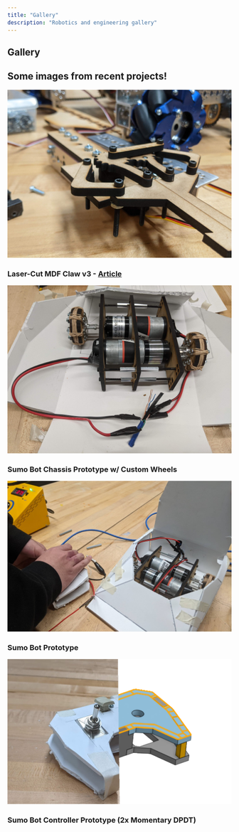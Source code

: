 ```yaml
---
title: "Gallery"
description: "Robotics and engineering gallery"
---
```


## Gallery

<div class="fullimg">

## Some images from recent projects!

</div>

<div class="fullimg m-5">
    <img src="media/laser-cut_mdf_claw_v3.jpg" alt="Laser-Cut MDF Claw v3">

### Laser-Cut MDF Claw v3 - <span class="link">[Article](/articles_todo/intake)</span>

</div>

<div class="fullimg m-5">
    <img src="media/sumo_bot_chassis_prototype.jpg" alt="Sumo Bot Chassis Prototype">

### Sumo Bot Chassis Prototype w/ Custom Wheels
</div>

<div class="fullimg m-5">
    <img src="media/sumo_bot_prototype.png" alt="Sumo Bot Prototype">

### Sumo Bot Prototype
</div>

<div class="fullimg m-5">
    <img src="media/sumo_bot_controller_prototype.png" alt="Sumo Bot Controller Prototype">

### Sumo Bot Controller Prototype (2x Momentary DPDT)
</div>
